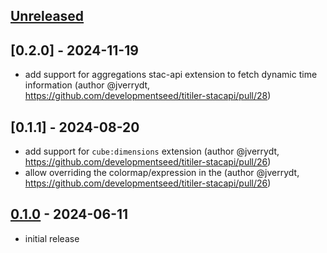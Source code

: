 

## [Unreleased]

## [0.2.0] - 2024-11-19

* add support for aggregations stac-api extension to fetch dynamic time information (author @jverrydt, https://github.com/developmentseed/titiler-stacapi/pull/28)

## [0.1.1] - 2024-08-20

* add support for `cube:dimensions` extension (author @jverrydt, https://github.com/developmentseed/titiler-stacapi/pull/26)
* allow overriding the colormap/expression in the  (author @jverrydt, https://github.com/developmentseed/titiler-stacapi/pull/26)

## [0.1.0] - 2024-06-11

* initial release

[Unreleased]: <https://github.com/developmentseed/titiler-stacapi/compare/0.1.0..main>
[0.1.0]: <https://github.com/developmentseed/titiler-stacapi/tree/0.1.0>
